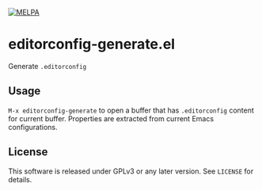 [![MELPA](https://melpa.org/packages/editorconfig-generate-badge.svg)](https://melpa.org/#/editorconfig-generate)
    

editorconfig-generate.el
========================

Generate `.editorconfig`


Usage
-----

`M-x editorconfig-generate` to open a buffer that has `.editorconfig` content
for current buffer.  Properties are extracted from current Emacs configurations.



License
-------

This software is released under GPLv3 or any later version. See `LICENSE` for details.
